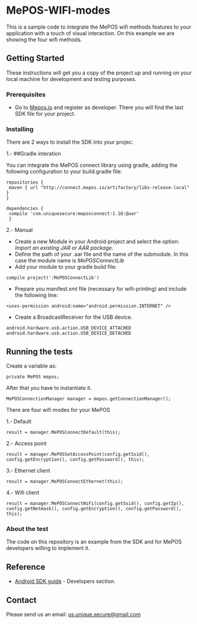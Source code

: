 # MePOS-WIFI-modes

This is a sample code to  integrate the MePOS wifi methods features to your application with a touch of visual interaction. On this example we are showing the four wifi methods.

## Getting Started

These instructions will get you a copy of the project up and running on your local machine for development and testing purposes.

### Prerequisites


* Go to [Mepos.io](http://mepos.io/developers) and register as developer. There you will find the last SDK file for your project.

### Installing

There are 2 ways to install the SDK into your projec: 

1.- ##Gradle interation

You can integrate the MePOS connect library using gradle, adding the following configuration to your
build.gradle file:

```
repositories {
 maven { url "http://connect.mepos.io/artifactory/libs-release-local" }
}
```

```
dependencies {
 compile 'com.uniquesecure:meposconnect:1.10:@aar'
 }
```
2.- Manual 

* Create a new Module in your Android project and select the option: *Import an existing JAR or AAR package*.
* Define the path of your .aar file and the name of the submodule. In this case the module name is *MePOSConnectLib*
* Add your module to your gradle build file:

```
compile project(':MePOSConnectLib')
```

* Prepare you manifest.xml file (necessary for wifi-printing) and include the following line:
```
<uses-permission android:name="android.permission.INTERNET" />
```
* Create a BroadcastReceiver for the USB device.

```
android.hardware.usb.action.USB_DEVICE_ATTACHED
android.hardware.usb.action.USB_DEVICE_DETACHED
```

## Running the tests

Create a variable as:

```
private MePOS mepos;
```

After that you have to instantiate it.

```
MePOSConnectionManager manager = mepos.getConnectionManager();
```

There are four wifi modes for your MePOS

1.- Default

```
result = manager.MePOSConnectDefault(this);
```

2.- Access point

```
result = manager.MePOSSetAccessPoint(config.getSsid(), config.getEncryption(), config.getPassword(), this);
```

3.- Ethernet client

```
result = manager.MePOSConnectEthernet(this);
```

4.- Wifi client

```
result = manager.MePOSConnectWiFi(config.getSsid(), config.getIp(), config.getNetmask(), config.getEncryption(), config.getPassword(), this);
```

### About the test

The code on this repository is an example from the SDK and for MePOS developers willing to implement it.

## Reference

* [Android SDK guide](http://mepos.io/) - Developers section.


## Contact

Please send us an email: us.unique.secure@gmail.com
